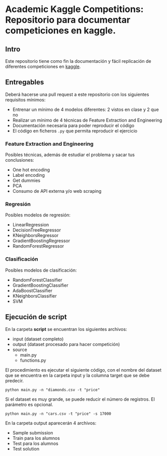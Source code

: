 # Academic Kaggle Competitions: Repositorio para documentar competiciones en kaggle. 

## Intro

Este repositorio tiene como fin la documentación y fácil replicación de diferentes competiciones en [kaggle](https://www.kaggle.com/). 

## Entregables

Deberá hacerse una pull request a este repositorio con los siguientes requisitos mínimos: 
* Entrenar un mínimo de 4 modelos diferentes: 2 vistos en clase y 2 que no
* Realizar un mínimo de 4 técnicas de Feature Extraction and Engineering
* Documentación necesaria para poder reproducir el código
* El código en ficheros `.py` que permita reproducir el ejercicio

### Feature Extraction and Engineering

Posibles técnicas, además de estudiar el problema y sacar tus conclusiones: 

* One hot encoding
* Label encoding
* Get dummies
* PCA
* Consumo de API externa y/o web scraping

### Regresión

Posibles modelos de regresión: 

* LinearRegression
* DecisionTreeRegressor
* KNeighborsRegressor
* GradientBoostingRegressor
* RandomForestRegressor

### Clasificación

Posibles modelos de clasificación: 

* RandomForestClassifier
* GradientBoostingClassifier
* AdaBoostClassifier
* KNeighborsClassifier
* SVM

## Ejecución de script

En la carpeta **script** se encuentran los siguientes archivos:

* input (dataset completo)
* output (dataset procesado para hacer competición)
* source
    * main.py
    * functions.py

El procedimiento es ejecutar el siguiente código, con el nombre del dataset que se encuentra en la carpeta input y la columna target que se debe predecir.

```
python main.py -n "diamonds.csv -t "price"
```

Si el dataset es muy grande, se puede reducir el número de registros. El parámetro es opcional.

```
python main.py -n "cars.csv -t "price" -s 17000
```

En la carpeta output aparecerán 4 archivos:

* Sample submission
* Train para los alumnos
* Test para los alumnos
* Test solution